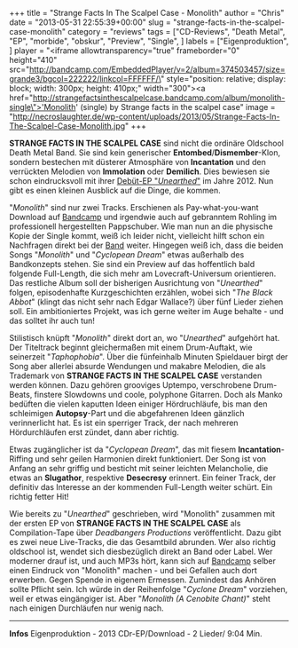 +++
title = "Strange Facts In The Scalpel Case - Monolith"
author = "Chris"
date = "2013-05-31 22:55:39+00:00"
slug = "strange-facts-in-the-scalpel-case-monolith"
category = "reviews"
tags = ["CD-Reviews", "Death Metal", "EP", "morbide", "obskur", "Preview", "Single", ]
labels = ["Eigenproduktion", ]
player = "<iframe allowtransparency=\"true\" frameborder=\"0\" height=\"410\" src=\"http://bandcamp.com/EmbeddedPlayer/v=2/album=374503457/size=grande3/bgcol=222222/linkcol=FFFFFF/\" style=\"position: relative; display: block; width: 300px; height: 410px;\" width=\"300\"><a href=\"http://strangefactsinthescalpelcase.bandcamp.com/album/monolith-single\">'Monolith' (single) by Strange facts in the scalpel case</a></iframe>"
image = "http://necroslaughter.de/wp-content/uploads/2013/05/Strange-Facts-In-The-Scalpel-Case-Monolith.jpg"
+++

**STRANGE FACTS IN THE SCALPEL CASE** sind nicht die ordinäre Oldschool Death Metal Band. Sie sind kein generischer **Entombed**/**Dismember**-Klon, sondern bestechen mit düsterer Atmosphäre von **Incantation** und den verrückten Melodien von **Immolation** oder **Demilich**. Dies bewiesen sie schon eindrucksvoll mit ihrer <a href="http://necroslaughter.de/2013/05/strange-facts-in-the-scalpel-case-unearthed/" title="Strange Facts In The Scalpel Case – Unearthed">Debüt-EP "_Unearthed_"</a> im Jahre 2012. Nun gibt es einen kleinen Ausblick auf die Dinge, die kommen.

"_Monolith_" sind nur zwei Tracks. Erschienen als Pay-what-you-want Download auf <a href="http://strangefactsinthescalpelcase.bandcamp.com/">Bandcamp</a> und irgendwie auch auf gebranntem Rohling im professionell hergestellten Pappschuber. Wie man nun an die physische Kopie der Single kommt, weiß ich leider nicht, vielleicht hilft schon ein Nachfragen direkt bei der <a href="mailto:unearthed@hotmail.nl">Band</a> weiter. Hingegen weiß ich, dass die beiden Songs "_Monolith_" und "_Cyclopean Dream_" etwas außerhalb des Bandkonzepts stehen. Sie sind ein Preview auf das hoffentlich bald folgende Full-Length, die sich mehr am Lovecraft-Universum orientieren. Das restliche Album soll der bisherigen Ausrichtung von "_Unearthed_" folgen, episodenhafte Kurzgeschichten erzählen, wobei sich "_The Black Abbot_" (klingt das nicht sehr nach Edgar Wallace?) über fünf Lieder ziehen soll. Ein ambitioniertes Projekt, was ich gerne weiter im Auge behalte - und das solltet ihr auch tun!

Stilistisch knüpft "_Monolith_" direkt dort an, wo "_Unearthed_" aufgehört hat. Der Titeltrack beginnt gleichermaßen mit einem Drum-Auftakt, wie seinerzeit "_Taphophobia_". Über die fünfeinhalb Minuten Spieldauer birgt der Song aber allerlei absurde Wendungen und makabre Melodien, die als Trademark von **STRANGE FACTS IN THE SCALPEL CASE** verstanden werden können. Dazu gehören grooviges Uptempo, verschrobene Drum-Beats, finstere Slowdowns und coole, polyphone Gitarren. Doch als Manko bedüften die vielen kaputten Ideen einiger Hördruchläufe, bis man den schleimigen **Autopsy**-Part und die abgefahrenen Ideen gänzlich verinnerlicht  hat. Es ist ein sperriger Track, der nach mehreren Hördurchläufen erst zündet, dann aber richtig.

Etwas zugänglicher ist da "_Cyclopean Dream_", das mit fiesem **Incantation**-Riffing und sehr geilen Harmonien direkt funktioniert. Der Song ist von Anfang an sehr griffig und besticht mit seiner leichten Melancholie, die etwas an **Slugathor**, respektive **Desecresy** erinnert. Ein feiner Track, der definitiv das Interesse an der kommenden Full-Length weiter schürt. Ein richtig fetter Hit!

Wie bereits zu "_Unearthed_" geschrieben, wird "Monolith" zusammen mit der ersten EP von **STRANGE FACTS IN THE SCALPEL CASE** als Compilation-Tape über _Deadbangers Productions_ veröffentlicht. Dazu gibt es zwei neue Live-Tracks, die das Gesamtbild abrunden. Wer also richtig oldschool ist, wendet sich diesbezüglich direkt an Band oder Label. Wer moderner drauf ist, und auch MP3s hört, kann sich auf <a href="http://strangefactsinthescalpelcase.bandcamp.com/">Bandcamp</a> selber einen Eindruck von "Monolith" machen - und bei Gefallen auch dort erwerben. Gegen Spende in eigenem Ermessen. Zumindest das Anhören sollte Pflicht sein. Ich würde in der Reihenfolge "_Cyclone Dream_" vorziehen, weil er etwas eingängiger ist. Aber "_Monolith (A Cenobite Chant)_" steht nach einigen Durchläufen nur wenig nach.





---
**Infos**
Eigenproduktion - 2013
CDr-EP/Download - 2 Lieder/ 9:04 Min.

